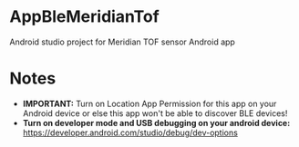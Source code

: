 # AppBleMeridianTof
Android studio project for Meridian TOF sensor Android app
# Notes
* **IMPORTANT:** Turn on Location App Permission for this app on your Android device or else this app won't be able to discover BLE devices!
* **Turn on developer mode and USB debugging on your android device:** https://developer.android.com/studio/debug/dev-options
